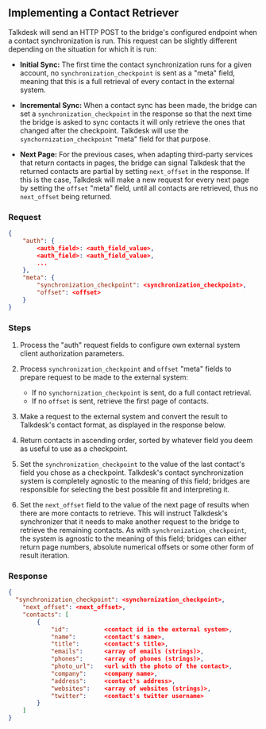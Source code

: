 ## Implementing a Contact Retriever

Talkdesk will send an HTTP POST to the bridge's configured endpoint when a contact synchronization is run. This request can be slightly different depending on the situation for which it is run:

* __Initial Sync:__ The first time the contact synchronization runs for a given account, no `synchronization_checkpoint` is sent as a "meta" field, meaning that this is a full retrieval of every contact in the external system.

* __Incremental Sync:__ When a contact sync has been made, the bridge can set a `synchronization_checkpoint` in the response so that the next time the bridge is asked to sync contacts it will only retrieve the ones that changed after the checkpoint. Talkdesk will use the `synchornization_checkpoint` "meta" field for that purpose.

* __Next Page:__ For the previous cases, when adapting third-party services that return contacts in pages, the bridge can signal Talkdesk that the returned contacts are partial by setting `next_offset` in the response. If this is the case, Talkdesk will make a new request for every next page by setting the `offset` "meta" field, until all contacts are retrieved, thus no `next_offset` being returned.

### Request

```json
{
    "auth": {
        <auth_field>: <auth_field_value>,
        <auth_field>: <auth_field_value>,
        ...
    },
    "meta": {
        "synchronization_checkpoint": <synchronization_checkpoint>,
        "offset": <offset>
    }
}
```

### Steps

1. Process the "auth" request fields to configure own external system client authorization parameters.

2. Process `synchronization_checkpoint` and `offset` "meta" fields to prepare request to be made to the external system:

    * If no `synchornization_checkpoint` is sent, do a full contact retrieval.
    * If no `offset` is sent, retrieve the first page of contacts.

3. Make a request to the external system and convert the result to Talkdesk's contact format, as displayed in the response below.

4. Return contacts in ascending order, sorted by whatever field you deem as useful to use as a checkpoint.

5. Set the `synchronization_checkpoint` to the value of the last contact's field you chose as a checkpoint. Talkdesk's contact synchronization system is completely agnostic to the meaning of this field; bridges are responsible for selecting the best possible fit and interpreting it.

6. Set the `next_offset` field to the value of the next page of results when there are more contacts to retrieve. This will instruct Talkdesk's synchronizer that it needs to make another request to the bridge to retrieve the remaining contacts. As with `synchronization_checkpoint`, the system is agnostic to the meaning of this field; bridges can either return page numbers, absolute numerical offsets or some other form of result iteration.

### Response

```json
{
  "synchronization_checkpoint": <synchornization_checkpoint>,
    "next_offset": <next_offset>,
    "contacts": [
        {
            "id":          <contact id in the external system>,
            "name":        <contact's name>,
            "title":       <contact's title>,
            "emails":      <array of emails (strings)>,
            "phones":      <array of phones (strings)>,
            "photo_url":   <url with the photo of the contact>,
            "company":     <company name>,
            "address":     <contact's address>,
            "websites":    <array of websites (strings)>,
            "twitter":     <contact's twitter username>
        }
    ]
}
```
